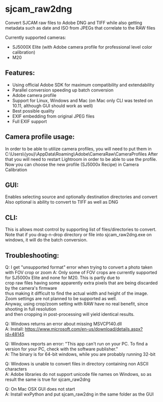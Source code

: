 # sjcam_raw2dng
Convert SJCAM raw files to Adobe DNG and TIFF while also getting metadata
such as date and ISO from JPEGs that correlate to the RAW files

Currently supported cameras:
- SJ5000X Elite (with Adobe camera profile for professional level color calibration)
- M20

Features:
--------------------
- Using official Adobe SDK for maximum compatibility and extendability
- Parallel conversion speeding up batch conversion
- Adobe camera profile
- Support for Linux, Windows and Mac (on Mac only CLI was tested on 10.11, although GUI should work as well)
- Best possible quality
- EXIF embedding from original JPEG files
- Full EXIF support


Camera profile usage:
---------------------
In order to be able to utilize camera profiles, you will need to put them in
C:\Users\\{you}\AppData\Roaming\Adobe\CameraRaw\CameraProfiles
After that you will need to restart Lightroom in order to be able to use the profile.
Now you can choose the new profile (SJ5000x Recipe) in Camera Calibration


GUI:
---------------------
Enables selecting source and optionally destination directories and convert
Also optional is ability to convert to TIFF as well as DNG


CLI:
---------------------
This is allows most control by supporting list of files/directories to convert.
Note that if you drag-n-drop directory or file into sjcam_raw2dng.exe on windows, it will do the batch conversion.


Troubleshooting:
---------------------
Q: I get "unsupported format" error when trying to convert a photo taken with FOV crop or zoom
A: Only some of FOV crops are currently supported for SJ5000x Elite and none for M20. This is partly due to</br>
crop raw files having some apparently extra pixels that are being discarded by the camera's firmware</br>
thus making it difficult to find the actual width and height of the image.</br>
Zoom settings are not planned to be supported as well.</br>
Anyway, using crop/zoom setting with RAW have no real benefit, since shooting in full resolution</br>
and then cropping in post-processing will yield identical results.

Q: Windows returns an error about missing MSVCP140.dll<br/>
A: Install: https://www.microsoft.com/en-us/download/details.aspx?id=48145

Q: Windows reports an error: "This app can't run on your PC. To find a version for your PC, check with the software publisher."<br/>
A: The binary is for 64-bit windows, while you are probably running 32-bit

Q: Windows is unable to convert files in directory containing non ASCII characters</br>
A: Adobe libraries do not support unicode file names on Windows, so as result the same is true for sjcam_raw2dng

Q: On Mac OSX GUI does not start<br/>
A: Install wxPython and put sjcam_raw2dng in the same folder as the GUI
